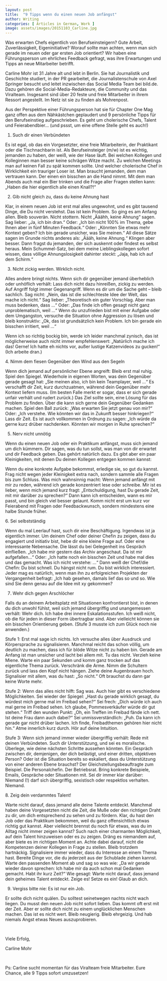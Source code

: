 ```yaml
---
layout: post
title:  "9 Tipps wenn du einen neuen Job anfängst"
author: Writing
categories: [ Articles in German, Work ]
image: assets/images/20151103_Carline.jpg
---
```



Was erwarten Chefs eigentlich von Berufseinsteigern? Gute Arbeit, Zuverlässigkeit, Eigeninitiative? Worauf sollte man achten, wenn man sich gerade im neuen oder gar ersten Job orientiert? Wir haben eine Führungsperson um ehrliches Feedback gefragt, was ihre Erwartungen und Tipps an neue Mitarbeiter betrifft.

Carline Mohr ist 31 Jahre alt und lebt in Berlin. Sie hat Journalistik und Geschichte studiert, in der PR gearbeitet, die Journalistenschule von Axel Springer besucht und leitet inzwischen das Social Media Team bei bild.de. Dazu gehören die Social-Media-Redakteure, die Community und das Viralteam. Insgesamt sind über 20 feste und freie Mitarbeiter in ihrem Ressort angestellt. Im Netz ist sie zu finden als Mohrenpost. 

Aus der Perspektive einer Führungsperson hat sie für Chapter One Mag ganz offen aus dem Nähkästchen geplaudert und 9 persönliche Tipps für den Berufseinstieg aufgeschrieben. Es geht um cholerische Chefs, Talent und Feierabendbier… (und pssst, um eine offene Stelle geht es auch!)



1. Such dir einen Verbündeten

Es ist egal, ob das ein Vorgesetzter, eine freie Mitarbeiterin, der Praktikant oder die Tischnachbarin ist. Als Berufseinsteiger (m/w) ist es wichtig, jemanden zu haben, der weiß, wie der Hase läuft. Bei welchen Kollegen und Kolleginnen man besser keine schrägen Witze macht. Zu welchen Meetings man auf keinen Fall zu spät kommen sollte. Und welcher cholerische Chef in Wirklichkeit ein trauriger Loser ist. Man braucht jemanden, dem man vertrauen kann. Der einen ein bisschen an die Hand nimmt. Mit dem man Abends auch mal ein Bier trinken und die Frage aller Fragen stellen kann: „Haben die hier eigentlich alle einen Knall?!“

2. Gib nicht gleich zu, dass du keine Ahnung hast

Klar, in einem neuen Job ist erst mal alles ungewohnt, und es gibt tausend Dinge, die Du nicht verstehst. Das ist kein Problem. So ging es am Anfang allen. Bleib souverän. Nicht stottern. Nicht „Ääähh, keine Ahnung“ sagen. Sag lieber: „Ja, ich bin dran.“ Oder: „Ich bin nicht 100% im Thema, gebe Ihnen aber in fünf Minuten Feedback.“ Oder: „Könnten Sie etwas mehr Kontext geben? Ich bin gerade unsicher, was Sie meinen.“ All diese Sätze sagen im Grunde nichts anderes als: „Äääh, keine Ahnung.“ Klingen aber besser. Dann fragst du jemanden, der sich auskennt oder findest es selbst heraus. Mein Schummel-Satz, bei dem meine Lieblingskollegen sofort wissen, dass völlige Ahnungslosigkeit dahinter steckt: „Jaja, hab ich auf dem Schirm.“

3. Nicht zickig werden. Wirklich nicht.

Alles andere bringt nichts. Wenn sich dir gegenüber jemand überheblich oder unhöflich verhält: Lass dich nicht dazu hinreißen, zickig zu werden. Auf Angriff folgt immer Gegenangriff. Wenn es dir um die Sache geht – bleib sachlich. Sag nicht: „Nein, das ist die schlechteste Idee der Welt, das mache ich nicht.“ Sag lieber: „Theoretisch ein guter Vorschlag. Aber man muss bedenken, dass …“ Oder: „Das finde ich offen gesagt nicht ganz unproblematisch, weil …“ Wenn du unzufrieden bist mit einer Aufgabe oder dem Umgangston, versuche die Situation ohne Aggression zu lösen und bleib konstruktiv: „Ok, das ist grundsätzlich kein Problem. Ich bin gerade ein bisschen irritiert, weil …“

Wenn ich so richtig bockig bin, werde ich leider manchmal zynisch, das ist möglicherweise auch nicht immer empfehlenswert: „Natürlich mache ich das! Gerne! Ich hatte eh nichts vor, außer lustige Katzenvideos zu gucken!“ (Ich arbeite dran.)

4. Nimm dem fiesen Gegenüber den Wind aus den Segeln

Wenn dich jemand auf persönlicher Ebene angreift: Bleib erst mal ruhig. Spiel den Spiegel. Wiederhole in eigenen Worten, was dein Gegenüber gerade gesagt hat: „Sie meinen also, ich bin kein Teamplayer, weil …“ Es verschafft dir Zeit, kurz durchzuatmen, während dein Gegenüber mehr Kontext liefern muss. (Im besten Falle merkt er sogar, dass er sich gerade unfair verhält und rudert zurück.) Das Ziel sollte sein, eine Lösung für das Problem zu finden. Über die kann sich gerne dein Gegenüber Gedanken machen. Spiel den Ball zurück: „Was erwarten Sie jetzt genau von mir?“ Oder: „Ich verstehe. Wie könnten wir das in Zukunft besser hinkriegen?“ Lass dir Zeit. Es ist auch vollkommen in Ordnung zu sagen: „Ich würde da gerne kurz drüber nachdenken. Könnten wir morgen in Ruhe sprechen?“

5. Nerv nicht unnötig

Wenn du einen neuen Job oder ein Praktikum anfängst, muss sich jemand um dich kümmern. Dir sagen, was du tun sollst, was man von dir erwartet und dir Feedback geben. Das gehört natürlich dazu. Es gibt aber ein paar Kleinigkeiten, mit denen Du deinen Kollegen entgegen kommen kannst:

Wenn du eine konkrete Aufgabe bekommst, erledige sie, so gut du kannst. Frag nicht wegen jeder Kleinigkeit extra nach, sondern sammle alle Fragen bis zum Schluss. Was mich wahnsinnig macht: Wenn jemand anfängt mit mir zu reden, während ich gerade konzentriert lese oder schreibe. Mir ist es lieber, wenn mich jemand kurz fragt: „Entschuldigung, hast Du gerade Zeit, mit mir darüber zu sprechen?“ Dann kann ich entscheiden, wann es mir passt, und bin gleich viel besser gelaunt. Komm nicht erst um kurz vor Feierabend mit Fragen oder Feedbackwunsch, sondern mindestens eine halbe Stunde früher.

6. Sei selbstständig

Wenn du mal Leerlauf hast, such dir eine Beschäftigung. Irgendwas ist ja eigentlich immer. Um deinem Chef oder deiner Chefin zu zeigen, dass du engagiert und initiativ bist, hebe dir eine kleine Frage auf. Oder eine interessante Nebensache. Die lässt du bei Gelegenheit ins Gespräch einfließen. „Ich habe mir gestern das Archiv angeschaut. Da ist mir aufgefallen…“ Oder: „Ich hatte noch ein bisschen Zeit und habe mal dies und das gemacht. Was ich nicht verstehe: …“ Dann weiß der Chef/die Chefin: Du bist schnell. Du hängst nicht rum. Du bist wirklich interessiert. Jeder mag es natürlich, wenn man ihn zu erfolgreichen Projekten der Vergangenheit befragt: „Ich hab gesehen, damals lief das so und so. Wie sind Sie denn genau auf die Idee mit xy gekommen?

7. Wehr dich gegen Arschlöcher

Falls du an deinem Arbeitsplatz mit Situationen konfrontierst bist, in denen du dich unwohl fühlst, weil sich jemand übergriffig und unangemessen verhält: Wehr dich. Ich habe drei innere Eskalationsstufen. Ich weiß nicht, ob die für jeden in dieser Form übertragbar sind. Aber vielleicht können sie ein bisschen Orientierung geben. (Stufe 3 musste ich zum Glück noch nie anwenden.)

Stufe 1: Erst mal sage ich nichts. Ich versuche alles über Ausdruck und Körpersprache zu signalisieren. Manchmal reicht das schon völlig, um deutlich zu machen, dass ich für blöde Witze nicht zu haben bin. Gerade am Anfang ist man unsicher und lacht bei allem mit. Tu das nicht. Verzieh keine Miene. Warte ein paar Sekunden und komm ganz trocken auf das eigentliche Thema zurück. Verschränk die Arme. Nimm die Schultern zurück und lass den Kopf nicht hängen. Ziehe deine Augenbrauen hoch. Signalisier mit allem, was du hast: „So nicht.“ Oft brauchst du dann gar keine Worte mehr.

Stufe 2: Wenn das alles nicht hilft: Sag was. Auch hier gibt es verschiedene Möglichkeiten. Sei wieder der Spiegel: „Hast du gerade wirklich gesagt, du würdest mich gerne mal im Freibad sehen?“ Sei frech: „Dich würde ich auch mal gerne im Freibad sehen. Ich glaube, Pommesverkäufer würde dir gut stehen.“ Triff den wunden Punkt: „Oh, ein Treffen im Freibad fände ich nett. Ist deine Frau dann auch dabei?“ Sei unmissverständlich: „Puh. Da kann ich gerade gar nicht drüber lachen. Ich finde, Freibadthemen gehören hier nicht hin.“ Atme innerlich kurz durch. Hör auf deine Intuition.

Stufe 3: Wenn sich jemand immer wieder übergriffig verhält: Rede mit deinen Verbündeten. Such dir Unterstützung, und sei es moralische. Überlege, wie deine nächsten Schritte aussehen könnten. Ein Gespräch zwischen dir, demjenigen, der dich belästigt, und einer dritten, objektiven Person? Oder ist die Situation bereits so eskaliert, dass du Unterstützung von einer anderen Ebene brauchst? Der Gleichstellungsbeauftragte zum Beispiel. Die Personalchefin. Der Betriebsrat. Bring konkrete Beispiele, Emails, Gespräche oder Situationen mit. Sei dir immer klar darüber: Niemand (!) darf sich übergriffig, sexistisch oder respektlos verhalten. Niemand.

8. Zeig dein verdammtes Talent!

Warte nicht darauf, dass jemand alle deine Talente entdeckt. Manchmal haben deine Vorgesetzten nicht die Zeit, die Muße oder den richtigen Draht zu dir, um dich entsprechend zu sehen und zu fördern. Klar, du hast den Job oder das Praktikum bekommen, weil du ganz offensichtlich etwas richtig gut kannst. Aber vielleicht brennst du noch für etwas, was du im Alltag nicht immer zeigen kannst? Such nach einer charmanten Möglichkeit, auf dein Talent hinzuweisen oder es zu zeigen. Dräng es niemandem auf, aber biete es im richtigen Moment an. Achte dabei darauf, nicht die Kompetenzen deiner Kollegen in Frage zu stellen. Bleib trotzdem hartnäckig. Signalisiere immer wieder, dass du Interesse an einem Thema hast. Bereite Dinge vor, die du jederzeit aus der Schublade ziehen kannst. Warte den passenden Moment ab und sag so was wie: „Da wir gerade wieder davon sprechen: Ich habe mir da auch schon mal Gedanken gemacht. Habt ihr kurz Zeit?“ Wie gesagt: Warte nicht darauf, dass jemand dein geheimes Talent entdeckt. Zeige es! Setze es ein! Glaub an dich.

9. Vergiss bitte nie: Es ist nur ein Job.

Er sollte dich nicht quälen. Du solltest seinetwegen nachts nicht wach liegen. Du musst den neuen Job nicht sofort lieben. Das kommt oft erst mit der Zeit. Aber er sollte dich nicht zu einem unglücklichen Menschen machen. Das ist es nicht wert. Bleib neugierig. Bleib ehrgeizig. Und hab niemals Angst etwas Neues auszuprobieren.

 

Viele Erfolg, 

Carline Mohr

 

Ps: Carline sucht momentan für das Viralteam freie Mitarbeiter. Eure Chance, alle 9 Tipps sofort umzusetzen!

